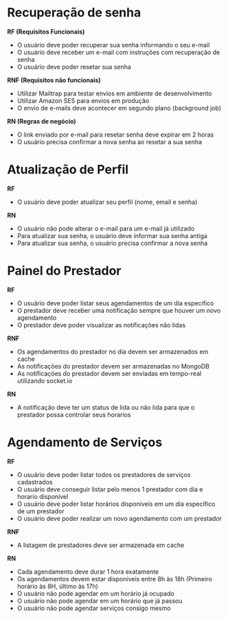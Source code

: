 # Recuperação de senha

**RF (Requisitos Funcionais)**

- O usuário deve poder recuperar sua senha informando o seu e-mail
- O usuário deve receber um e-mail com instruções com recuperação de senha
- O usuário deve poder resetar sua senha

**RNF (Requisitos não funcionais)**

- Utilizar Mailtrap para testar envios em ambiente de desenvolvimento
- Utilizar Amazon SES para envios em produção
- O envio de e-mails deve acontecer em segundo plano (background job)

**RN (Regras de negócio)**

- O link enviado por e-mail para resetar senha deve expirar em 2 horas
- O usuário precisa confirmar a nova senha ao resetar a sua senha

# Atualização de Perfil

**RF**

- O usuário deve poder atualizar seu perfil (nome, email e senha)

**RN**

- O usuário não pode alterar o e-mail para um e-mail já utilizado
- Para atualizar sua senha, o usuário deve informar sua senha antiga
- Para atualizar sua senha, o usuário precisa confirmar a nova senha

# Painel do Prestador

**RF**

- O usuário deve poder listar seus agendamentos de um dia especifico
- O prestador deve receber uma notificação sempre que houver um novo agendamento
- O prestador deve poder visualizar as notificações não lidas

**RNF**

- Os agendamentos do prestador no dia devem ser armazenados em cache
- As notificações do prestador devem ser armazenadas no MongoDB
- As notificações do prestador devem ser enviadas em tempo-real utilizando socket.io

**RN**

- A notificação deve ter um status de lida ou não lida para que o prestador possa controlar seus horarios

# Agendamento de Serviços

**RF**

- O usuário deve poder listar todos os prestadores de serviços cadastrados
- O usuário deve conseguir listar pelo menos 1 prestador com dia e horario disponível
- O usuário deve poder listar horários disponíveis em um dia específico de um prestador
- O usuário deve poder realizar um novo agendamento com um prestador

**RNF**

- A listagem de prestadores deve ser armazenada em cache

**RN**

- Cada agendamento deve durar 1 hora exatamente
- Os agendamentos devem estar disponíveis entre 8h às 18h (Primeiro horário às 8H, último às 17h)
- O usuário não pode agendar em um horário já ocupado
- O usuário não pode agendar em um horário que já passou
- O usuário não pode agendar serviços consigo mesmo
